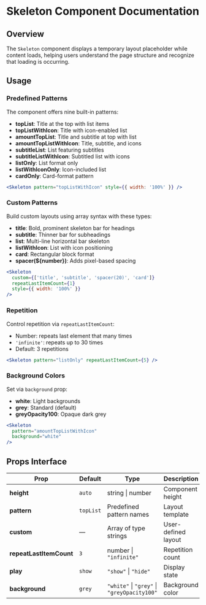 # Skeleton Component Documentation

## Overview

The `Skeleton` component displays a temporary layout placeholder while content loads, helping users understand the page structure and recognize that loading is occurring.

## Usage

### Predefined Patterns

The component offers nine built-in patterns:

- **topList**: Title at the top with list items
- **topListWithIcon**: Title with icon-enabled list
- **amountTopList**: Title and subtitle at top with list
- **amountTopListWithIcon**: Title, subtitle, and icons
- **subtitleList**: List featuring subtitles
- **subtitleListWithIcon**: Subtitled list with icons
- **listOnly**: List format only
- **listWithIconOnly**: Icon-included list
- **cardOnly**: Card-format pattern

```jsx
<Skeleton pattern="topListWithIcon" style={{ width: '100%' }} />
```

### Custom Patterns

Build custom layouts using array syntax with these types:

- **title**: Bold, prominent skeleton bar for headings
- **subtitle**: Thinner bar for subheadings
- **list**: Multi-line horizontal bar skeleton
- **listWithIcon**: List with icon positioning
- **card**: Rectangular block format
- **spacer(${number})**: Adds pixel-based spacing

```jsx
<Skeleton
  custom={['title', 'subtitle', 'spacer(20)', 'card']}
  repeatLastItemCount={1}
  style={{ width: '100%' }}
/>
```

### Repetition

Control repetition via `repeatLastItemCount`:

- Number: repeats last element that many times
- `'infinite'`: repeats up to 30 times
- Default: 3 repetitions

```jsx
<Skeleton pattern="listOnly" repeatLastItemCount={5} />
```

### Background Colors

Set via `background` prop:

- **white**: Light backgrounds
- **grey**: Standard (default)
- **greyOpacity100**: Opaque dark grey

```jsx
<Skeleton
  pattern="amountTopListWithIcon"
  background="white"
/>
```

## Props Interface

| Prop | Default | Type | Description |
|------|---------|------|-------------|
| **height** | `auto` | string \| number | Component height |
| **pattern** | `topList` | Predefined pattern names | Layout template |
| **custom** | — | Array of type strings | User-defined layout |
| **repeatLastItemCount** | `3` | number \| `"infinite"` | Repetition count |
| **play** | `show` | `"show"` \| `"hide"` | Display state |
| **background** | `grey` | `"white"` \| `"grey"` \| `"greyOpacity100"` | Background color |
